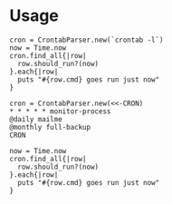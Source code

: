 # Usage

    cron = CrontabParser.new(`crontab -l`)
    now = Time.now
    cron.find_all{|row|
      row.should_run?(now)
    }.each{|row|
      puts "#{row.cmd} goes run just now"
    }

    cron = CrontabParser.new(<<-CRON)
    * * * * * monitor-process
    @daily mailme
    @monthly full-backup
    CRON

    now = Time.now
    cron.find_all{|row|
      row.should_run?(now)
    }.each{|row|
      puts "#{row.cmd} goes run just now"
    }

